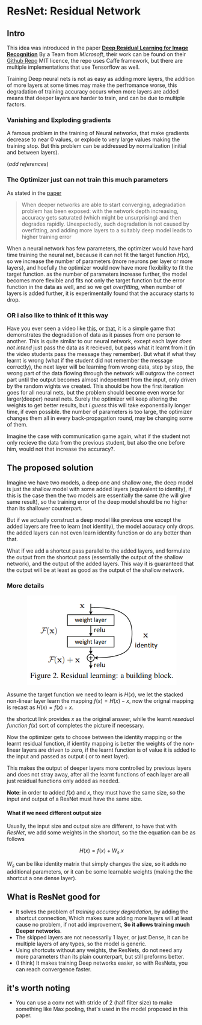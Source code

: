 # ResNet: Residual Network
## Intro
This idea was introduced in the paper [**Deep Residual Learning for Image Recognition**](https://arxiv.org/pdf/1512.03385.pdf) By a Team from *Microsoft*, their work can be found on their [Github Repo](https://github.com/KaimingHe/deep-residual-networks) MIT licence, the repo uses Caffe framework, but there are multiple implementations that use Tensorflow as well.

Training Deep neural nets is not as easy as adding more layers, the addition of more layers at some times may make the perfromance worse, this degradation of training accuracy occurs when more layers are added means that deeper layers are harder to train, and can be due to multiple factors.

### Vanishing and Exploding gradients
A famous problem in the training of Neural networks, that make gradients decrease to near 0 values, or explode to very large values making the training stop.
But this problem can be addressed by normalization (initial and between layers).

(*add references*)

### The Optimizer just can not train this much parameters
As stated in the [paper](https://arxiv.org/pdf/1512.03385.pdf)
> When deeper networks are able to start converging, adegradation problem has been exposed: with the network depth increasing, accuracy gets saturated (which might be unsurprising) and then degrades rapidly. Unexpectedly, such degradation is not caused by overfitting, and adding more layers to a suitably deep model leads to higher training error

When a neural network has few parameters, the optimizer would have hard time training the neural net, because it can not fit the target function $H(x)$, so we increase the number of parameters (more neurons per layer or more layers), and hoefully the optimizer would now have more flexibility to fit the target function. as the number of parameters increase further, the model becomes more flexible and fits not only the target function but the error function in the data as well, and so we get *overfitting*, when number of layers is added further, it is experimentally found that the accuracy starts to drop.

### OR i also like to think of it this way
Have you ever seen a video like [this](https://youtu.be/UdWWIh7DPMQ), or [that](https://youtu.be/QHAh5q10mEI), it is a simple game that demonstrates the degradation of data as it passes from one person to another.
This is quite similar to our neural network, except each layer *does not intend* just pass the data as it recieved, but pass what it learnt from it (in the video students pass the message they remember). But what if what they learnt is wrong (what if the student did not remember the message correctly), the next layer will be learning from wrong data, step by step, the wrong part of the data flowing through the network will outgrow the correct part until the output becomes almost indepentent from the input, only driven by the random wights we created.
This should be how the first iteration goes for all neural nets, but the problem should become even worse for larger(deeper) neural nets.
Surely the optimizer will keep altering the weights to get better results, but *i guess* this will take exponentially longer time, if even possible. the number of parameters is too large, the optimizer changes them all in every back-propagation round, may be changing some of them.

Imagine the case with communication game again, what if the student not only recieve the data from the previous student, but also the one before him, would not that increase the accuracy?.

## The proposed solution
Imagine we have two models, a deep one and shallow one, the deep model is just the shallow model with some added layers (equivalent to identity), if this is the case then the two models are essentially the same (the will give same result), so the training error of the deep model should be no higher than its shallower counterpart.

But if we actually construct a deep model like previous one except the added layers are free to learn (not identity), the model accuracy only drops. the added layers can not even learn identity function or do any better than that.

What if we add a shortcut pass parallel to the added layers, and formulate the output from the shortcut pass (essentially the output of the shallow network), and the output of the added layers.
This way it is guaranteed that the output will be at least as good as the output of the shallow network.

### More details
<p align='center'>
  <img src='../../images/ResNet.PNG' alt='Resnet'>
</p>

Assume the target function we need to learn is $H(x)$, we let the stacked non-linear layer learn the mapping $f(x) = H(x) - x$, now the orignal mapping is recast as $H(x) = f(x) + x$.

the shortcut link provides $x$ as the original answer, while the learnt *resedual function*  $f(x)$ sort of completes the picture if necessary.

Now the optimizer gets to choose between the identity mapping or the learnt residual function, if identity mapping is better the weights of the non-linear layers are driven to zero, if the learnt function is of value it is added to the input and passed as output ( or to next layer).

This makes the output of deeper layers more controlled by previous layers and does not stray away, after all the learnt functions of each layer are all just residual functions only added as needed.

**Note**: in order to added $f(x)$ and $x$, they must have the same size, so the input and output of a ResNet must have the same size.

#### What if we need different output size
Usually, the input size and output size are different, to have that with *ResNet*, we add some weights in the shortcut, so the the equation can be as follows

$$H(x) = f(x) + W_s . x$$

$W_s$ can be like identity matrix that simply changes the size, so it adds no additional parameters, or it can be some learnable weights (making the the shortcut a one dense layer).

## What is ResNet good for
* It solves the problem of *training accuracy degradation*, by adding the shortcut connection, Which makes sure adding more layers will at least cause no problem, if not add improvement, **So it allows training much Deeper networks**.
* The skipped layers are not necessarily 1 layer, or just Dense, it can be multiple layers of any types, so the model is generic.
* Using shortcuts without any weights, the ResNets, do not need any more parameters than its plain counterpart, but still preforms better.
* (I think) It makes training Deep networks easier, so with ResNets, you can reach convergence faster.


## it's worth noting
* You can use a conv net with stride of 2 (half filter size) to make something like Max pooling, that's used in the model proposed in this paper.
